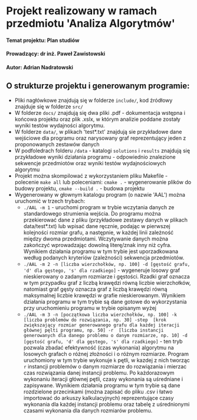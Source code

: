 # Projekt realizowany w ramach przedmiotu 'Analiza Algorytmów'
#### Temat projektu: Plan studiów
#### Prowadzący: dr inż. Paweł Zawistowski
#### Autor: Adrian Nadratowski

## O strukturze projektu i generowanym programie: 
- Pliki nagłówkowe znajdują się w folderze `include/`, kod źródłowy znajduje się w folderze `src/`
- W folderze `docs/` znajdują się dwa pliki .pdf - dokumentacja wstępna i końcowa projektu oraz plik .xslx, w którym
  analizie poddane zostały wyniki testów wydajności algorytmu.
- W folderze `data/`, w plikach 'test*.txt' znajdują sie przykładowe dane wejściowe dla programu oraz narysowany graf 
  reprezentujący jeden z proponowanych zestawów danych
- W podfoledrach folderu `/data` - katalogi `solutions` i `results` znajdują się przykładowe wyniki działania programu - odpowiednio
  znalezione sekwencje przedmiotów oraz wyniki testów wydajnościowych algorytmu  
- Projekt można skompilować z wykorzystaniem pliku Makefile - polecenie `make all` 
  lub poleceniami: `cmake .` - wygenerowanie plików do budowy projektu,  `cmake --build .` - budowa projektu
- Wygenerowany w głownym katalogu program (o nazwie 'AAL') można uruchomić w trzech trybach:
  - `./AAL -m 1` - uruchomi program w trybie wczytania danych ze standardowego strumienia wejścia. Do programu można przekierować
  dane z pliku (przykładowe zestawy danych w plikach data/test*.txt) lub wpisać dane ręcznie, podając w pierwszej kolejności
  rozmiar grafu, a następnie, w każdej linii zależność między dwoma przedmiotami. Wczytywanie danych można zakończyć wprowadzając 
  dowolną literę/znak inny niż cyfra. Wynikiem działania programu w tym trybie jest uporzadkowana według podanych kryteriów
   (zależności) sekwencja przedmiotów. 
  - `./AAL -m 2 -n [liczba wierzchołków, np. 100] -d [gęstość grafu, 'd' dla gęstego, 's' dla rzadkiego]` - wygeneruje losowy 
  graf nieskierowany o zadanym rozmiarze i gęstości. Rzadki graf oznacza w tym przypadku graf z liczbą krawędzi równą liczbie wierzchołków,
  natomiast graf gęsty oznacza graf z liczbą krawędzi równą maksymalnej liczbie krawędzi w grafie nieskierowanym. Wynikiem działania
  programu w tym trybie są dane gotowe do wykorzystania przy uruchomieniu programu w trybie opisanym wyżej
  - `./AAL -m 3 -n [początkowa liczba wierzchołków, np. 100] -k [liczba problemów do rozwiązania, np. 30] -step 
  [krok zwiększający rozmiar generowanego grafu dla każdej iteracji głównej pęlti programu, np. 50] -r 
  [liczba instancji generowanych dla danego problemu o danym rozmiarze, np. 10] -d [gęstość grafu, 'd' dla gęstego, 's' dla rzadkiego]` - 
  ten tryb pozwala zbadać efektywność (czas wykonania) algorytmu na losowych grafach o różnej złożności i o różnym rozmiarze. Program
  uruchomiony w tym trybie wykonuje `k` pętli, w kazdej z nich tworząc `r` instancji problemów o danym rozmiarze do rozwiązania i 
  mierzac czas rozwiązania danej instancji problemu. Po każdorazowym wykonaniu iteracji głównej pętli, 
  czasy wykonania są uśredniane i zapisywane. Wynikiem działania programu w tym trybie są dane rozdzielone przecinkami (można zapisać do pliku 
  .csv i łatwo importować do arkuszy kalkulacyjnych) reprezentujące czasy wykonania dla każdej
  instancji problemu oraz tabelę z uśrednionymi czasami wykonania dla danych rozmiarów problemu.
  
